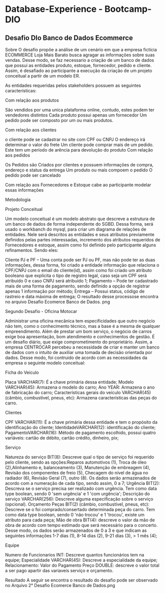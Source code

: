 # Database-Experience - Bootcamp-DIO
## Desafio DIo Banco de Dados Ecommerce
Sobre
O desafio propõe a análise de um cenário em que a empresa fictícia ECOMMERCE Loja Mais Barato busca agragar as informações sobre suas vendas. Desse modo, se faz necessario a criação de um banco de dados que possui as entidades produto, estoque, fornecedor, pedido e cliente. Assim, é desafiado ao participante a execução da criação de um projeto conceitual a partir de um modelo ER.

As entidades requeridas pelos stakeholders possuem as seguintes características:

Com relação aos produtos

São vendidos por uma unica plataforma online, contudo, estes podem ter vendedores distintos
Cada produto possui apenas um fornecedor
Um pedido pode ser composto por um ou mais produtos.

Com relação aos clientes

o cliente pode se cadastrar no site com CPF ou CNPJ
O endereço irá determinar o valor do frete
Um cliente pode comprar mais de um pedido. Este tem um período de arência para devolução do produto
Com relação aos pedidos

Os Pedidos são Criados por clientes e possuem informações de compra, endereço e status da entrega
Um produto ou mais compoem o pedido
O pedido pode ser cancelado

Com relação aos Fornecedores e Estoque
cabe ao participante modelar essas informações

Metodologia

Projeto Conceitual

Um modelo conceitual é um modelo abstrato que descreve a estrutura de um banco de dados de forma independente do SGBD. Dessa forma, será usado o workbanch do mysql, para criar um diagrama de relações de entidades. Nele será descritos as entidades e seus atributos previamente definidos pelas partes interessadas, incremento dos atributos requeridos de Fornecedores e estoque, assim como foi definido pelo participante alguns refinamentos. Sendo eles:

Cliente PJ e PF – Uma conta pode ser PJ ou PF, mas não pode ter as duas informações, dessa forma, foi criado a entidade informação que relaciona o CPF/CNPJ com o email do cliente(id), assim como foi criado um atributo booleano que explicita o tipo de registro legal, caso seja um CPF será atribuído 0 e caso CNPJ será atribuído 1;
Pagamento – Pode ter cadastrado mais de uma forma de pagamento, sendo definido a opção de registrar apenas 1 informação por método;
Entrega – Possui status, código de rastreio e data máxima de entrega;
O resultado desse processose encontra no arquivo Desafio Ecomerce Banco de Dados. png



Segundo Desafio - Oficina  Motocar

Administrar uma oficina mecânica tem especificidades que outro negócio não tem, como o conhecimento técnico, mas a base é a mesma de qualquer empreendimento. Além de prestar um bom serviço, o negócio de carros exige boa apresentação, bom atendimento e conhecimentos de gestão. É um desafio diário, que exige comprometimento do proprietário. Assim, a empresa CENTROCAR percebeu a necessidade de criar e manter um banco de dados com o intuito de auxiliar uma tomada de decisão orientada por dados. Desse modo, foi contruido de acordo com as necessidades da empresa o seguinte modelo conceitual:

Ficha do Veículo

Placa VARCHAR(7): É a chave primária dessa entidade;
Modelo VARCHAR(45): Armazena o modelo do carro;
Ano YEAR: Armazena o ano de fabricação do carro;
Características gerais do veículo VARCHAR(45) (câmbio, combustível, pneus, etc): Armazena características das peças do carro.

Clientes

CPF VARCHAR(11): É a chave primária dessa entidade e tem o propósito da identificação do cliente;
IdentidadeVARCHAR(12): identificação do cliente;
PagamentoVARCHAR(16): Método de pagamento escolhido, possui quatro variáveis: cartão de débito, cartão crédito, dinheiro, pix;

Serviço

Natureza do serviço BIT(8): Descreve qual o tipo de serviço foi requerido pelo cliente, sendo as opções:Reparos automotivos (1), Troca de óleo (2),Alinhamento e, balanceamento (3), Manutenção de embreagem (4), Revisão dos componentes de freio (5), Checagem do nível de água no radiador (6), Revisão Geral (7), outro (8). Os dados serão armazenados de acordo com a numeração de cada tipo, sendo assim, 0 a 7;
Urgência BIT(2): Descreva se o serviço precisa ser realizado com urgência. Tem como data type boolean, sendo 0 'sem urgência' e 1 'com urgência';
Descrição do serviço VARCHAR(256): Descreve alguma especificação sobre o serviço (opcional). Orçamento
Peças BIT(2) (câmbio, combustível, pneus, etc): Descreve se o foi comprado/consertado determinada peça do carro. Tem como data type boolean, sendo 0 'não trocou' e 1 'trocou', existe um atributo para cada peça;
Mão de obra BIT(4): descreve o valor da mão de obra de acordo com tempo estimado que será necessário para o concerto. Desse modo, os dados serão armazenados de 0 a 3 e que indicam as seguintes informações 1-7 dias (1), 8-14 dias (2), 9-21 dias (3), > 1 mês (4);

Equipe

Numero de Funcionarios INT: Descreve quantos funcionários tem na equipe;
Especialidade VARCHAR(45): Descreve a especialidade da equipe;
Relacionamento: Valor do Pagamento
Preço DOUBLE: descreve o valor total a ser pago apartir das variaveis serviço e orçamento.

Resultado
A seguir se encontra o resultado do  desafio pode ser observado no Arquivo 2°  Desafio Ecomerce Banco de Dados.png

